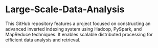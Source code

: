 # Large-Scale-Data-Analysis
This GitHub repository features a project focused on constructing an advanced inverted indexing system using Hadoop, PySpark, and MapReduce techniques. It enables scalable distributed processing for efficient data analysis and retrieval.
